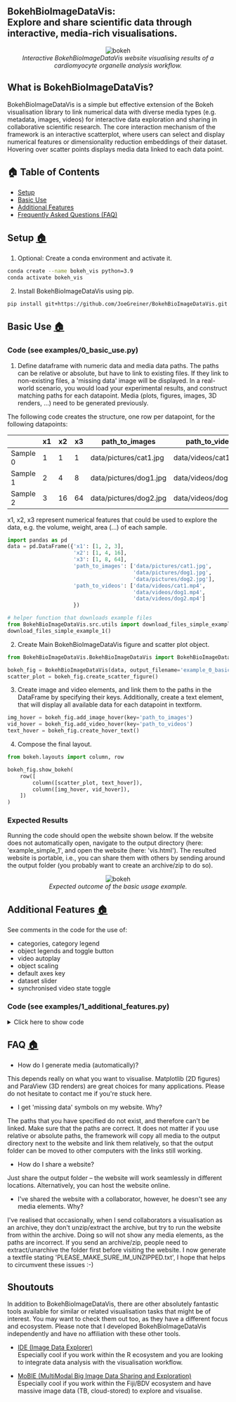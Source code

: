 ## BokehBioImageDataVis: <br>Explore and share scientific data through interactive, media-rich visualisations.
<p align="center">
  <img src="https://github.com/JoeGreiner/BokehBioImageDataVis/assets/24453528/57d99753-c8d7-4ce4-bd87-c4ddcb01ceb3" alt="bokeh">
  <br>
  <em>Interactive BokehBioImageDataVis website visualising results of a cardiomyocyte organelle analysis workflow.</em>
</p>

## What is BokehBioImageDataVis?
BokehBioImageDataVis is a simple but effective extension of the Bokeh visualisation library to link numerical data with diverse media types (e.g. metadata, images, videos) for interactive data exploration and sharing in collaborative scientific research. The core interaction mechanism of the framework is an interactive scatterplot, where users can select and display numerical features or dimensionality reduction embeddings of their dataset. Hovering over scatter points displays media data linked to each data point.

## 🏠 Table of Contents

* [Setup](#setup-)
* [Basic Use](#basic-use-)
* [Additional Features](#additional-features-)
* [Frequently Asked Questions (FAQ)](#faq-)

## Setup [🏠](#-table-of-contents)

1. Optional: Create a conda environment and activate it. 
```bash
conda create --name bokeh_vis python=3.9
conda activate bokeh_vis
```
2. Install BokehBioImageDataVis using pip.
```bash
pip install git+https://github.com/JoeGreiner/BokehBioImageDataVis.git
```

## Basic Use [🏠](#-table-of-contents)
### Code (see examples/0_basic_use.py)
1. Define dataframe with numeric data and media data paths. The paths can be relative or absolute, but have to link to existing files. If they link to non-existing files, a 'missing data' image will be displayed. In a real-world scenario, you would load your experimental results, and construct matching paths for each datapoint. Media (plots, figures, images, 3D renders, ...) need to be generated previously.

The following code creates the structure, one row per datapoint, for the following datapoints:

|   | x1  | x2 | x3 | path_to_images         | path_to_videos        |
|---|----|----|----|------------------------|-----------------------|
| Sample 0 |  1 |  1 |  1 | data/pictures/cat1.jpg | data/videos/cat1.mp4  |
| Sample 1 |  2 |  4 |  8 | data/pictures/dog1.jpg | data/videos/dog1.mp4  |
| Sample 2 |  3 | 16 | 64 | data/pictures/dog2.jpg | data/videos/dog2.mp4  |

x1, x2, x3 represent numerical features that could be used to explore the data, e.g. the volume, weight, area (...) of each sample.
 
```python
import pandas as pd
data = pd.DataFrame({'x1': [1, 2, 3],
                     'x2': [1, 4, 16],
                     'x3': [1, 8, 64],
                     'path_to_images': ['data/pictures/cat1.jpg',
                                        'data/pictures/dog1.jpg',
                                        'data/pictures/dog2.jpg'],
                     'path_to_videos': ['data/videos/cat1.mp4',
                                        'data/videos/dog1.mp4',
                                        'data/videos/dog2.mp4']
                     })

# helper function that downloads example files
from BokehBioImageDataVis.src.utils import download_files_simple_example_1
download_files_simple_example_1()
```

2. Create Main BokehBioImageDataVis figure and scatter plot object.
```python
from BokehBioImageDataVis.BokehBioImageDataVis import BokehBioImageDataVis

bokeh_fig = BokehBioImageDataVis(data, output_filename='example_0_basic_use/vis.html')
scatter_plot = bokeh_fig.create_scatter_figure()
```

3. Create image and video elements, and link them to the paths in the DataFrame by specifying their keys. Additionally, create a text element, that will display all available data for each datapoint in textform.
```python
img_hover = bokeh_fig.add_image_hover(key='path_to_images')
vid_hover = bokeh_fig.add_video_hover(key='path_to_videos')
text_hover = bokeh_fig.create_hover_text()
```

4. Compose the final layout.
```python
from bokeh.layouts import column, row

bokeh_fig.show_bokeh(
    row([
        column([scatter_plot, text_hover]),
        column([img_hover, vid_hover]),
    ])
)
```
### Expected Results
Running the code should open the website shown below. If the website does not automatically open, navigate to the output directory (here: 'example_simple_1', and open the website (here: 'vis.html'). The resulted website is portable, i.e., you can share them with others by sending around the output folder (you probably want to create an archive/zip to do so).

<p align="center">
  <img src="https://github.com/JoeGreiner/BokehBioImageDataVis/assets/24453528/93612315-b19b-4ac2-b58c-74172231bc05" alt="bokeh">
  <br>
  <em>Expected outcome of the basic usage example.</em>
</p>

## Additional Features [🏠](#-table-of-contents)
See comments in the code for the use of: 
* categories, category legend
* object legends and toggle button
* video autoplay
* object scaling
* default axes key
* dataset slider
* synchronised video state toggle
### Code (see examples/1_additional_features.py)
<details>
  <summary>Click here to show code</summary>
  
  ```python
  import pandas as pd
  
  # Step 0
  # Define dataframe with numeric data (x1, x2, x3) and media data paths. The paths can be relative or absolute,
  # but have to link to existing files. If they link to non-existing files, a 'missing data' image will be displayed.
  # In a real-world scenario, you would load your experimental results, and construct matching paths for each
  # datapoint. Media (plots, figures, images, 3D renders, ...) need to be generated previously.
  data = pd.DataFrame({'x1': [1, 2, 3],
                       'x2': [1, 4, 16],
                       'x3': [1, 8, 64],
                       'animal': ['cat', 'dog', 'dog'], # new column for category key feature (see later)
                       'path_to_images': ['data/pictures/cat1.jpg',
                                          'data/pictures/dog1.jpg',
                                          'data/pictures/dog2.jpg'],
                       'path_to_videos': ['data/videos/cat1.mp4',
                                          'data/videos/dog1.mp4',
                                          'data/videos/dog2.mp4']
                       })
  
  # helper function that downloads example files
  from BokehBioImageDataVis.src.utils import download_files_simple_example_1
  
  download_files_simple_example_1()
  
  # Step 1
  # Create Main BokehBioImageDataVis figure and scatter plot object.
  from BokehBioImageDataVis.BokehBioImageDataVis import BokehBioImageDataVis
  
  # FEATURE: Category Key
  # add a category key to the BokehBioImageDataVis object, to color the scatter plot by the categories in the DataFrame
  # position of the legend can be set with the legend_position argument
  # FEATURE: Default Axis Keys
  # set default axis keys for the scatter plot, can be changed interactively
  bokeh_fig = BokehBioImageDataVis(data, output_filename='example_1_additional_features/vis.html', category_key='animal',
                                   legend_position='top_left', x_axis_key='x3', y_axis_key='x2')
  scatter_plot = bokeh_fig.create_scatter_figure()
  
  # Step 2
  # Create image and video elements, and link them to the paths in the DataFrame by specifying their keys.
  # Additionally, create a text element, that will display all available data for each datapoint in textform.
  
  # FEATURE: Scaling
  # add width and height to scale the images and videos by providing hover with width and height arguments
  # FEATURE: Titles
  # add titles to the images and videos
  # FEATURE: Legend Text
  # add legend text to the images and videos, can be formatted with html tags, needs legend_button to be added to the plot
  # see later in the code
  
  obj_width = 550
  obj_height = 400
  img_hover = bokeh_fig.add_image_hover(key='path_to_images',
                                        width=obj_width, height=obj_height,
                                        title='animal picture',
                                        legend_text='<span style="color:red">animal picture</span>'
                                                    'Cats \n <i>Dogs</i> \n and so on!')
  
  # FEATURE: Video Autoplay
  # control if videos should automatically start playing
  vid_hover = bokeh_fig.add_video_hover(key='path_to_videos',
                                        width=obj_width, height=obj_height,
                                        title='animal video', autoplay=True,
                                        legend_text='<span style="color:green">animal video</span>'
                                                    'Cats \n <i>Dogs</i> \n and so on!')
  
  legend_str_dup = '<p>A <span style="text-decoration: underline; color:cyan">video</span> of a cute animal.</p>'
  
  duplicate_vid_hover = bokeh_fig.add_video_hover(key='path_to_videos',
                                                  width=obj_width, height=obj_height,
                                                  title='animal video', autoplay=True,
                                                  legend_text=legend_str_dup)
  
  # FEATURE: ignore_keys
  # ignore keys in the text_hover, can be a list of keys -- you may want to not show auxiliary data in the text_hover
  text_hover = bokeh_fig.create_hover_text(ignore_keys=['color_mapping', 'x2'])
  
  # FEATURE: Slider
  # add a slider to the plot, when clicked on, can be controlled with arrow keys to quickly navigate through the data
  id_slider = bokeh_fig.add_slider()
  
  # FEATURE: Legend Button
  # Show or hide the legend, legends have to be defined in the image and video hovers
  legend_button = bokeh_fig.add_legend()  # has to be called after adding all other image and video elements!
  
  # FEATURE: Video Toggle Button
  # Toggle the video playback on and off for all videos shown simultaneously
  video_toggle_button = bokeh_fig.add_toggle_video_button()
  
  # Step 3
  # Compose the layout
  from bokeh.layouts import column, row
  
  bokeh_fig.show_bokeh(
      row([
          column([row([legend_button, video_toggle_button]), id_slider, scatter_plot, text_hover]),
          column([img_hover, vid_hover]),
          duplicate_vid_hover
      ])
  )
  ```
</details>

## FAQ [🏠](#-table-of-contents)

* How do I generate media (automatically)?

This depends really on what you want to visualise. Matplotlib (2D figures) and ParaView (3D renders) are great choices for many applications. Please do not hesitate to contact me if you're stuck here.

* I get 'missing data' symbols on my website. Why?

The paths that you have specified do not exist, and therefore can't be linked. Make sure that the paths are correct. It does not matter if you use relative or absolute paths, the framework will copy all media to the output directory next to the website and link them relatively, so that the output folder can be moved to other computers with the links still working.

* How do I share a website?

Just share the output folder – the website will work seamlessly in different locations. Alternatively, you can host the website online.

* I've shared the website with a collaborator, however, he doesn't see any media elements. Why?

I've realised that occasionally, when I send collaborators a visualisation as an archive, they don't unzip/extract the archive, but try to run the website from within the archive. Doing so will not show any media elements, as the paths are incorrect. If you send an archive/zip, people need to extract/unarchive the folder first before visiting the website. I now generate a textfile stating 'PLEASE_MAKE_SURE_IM_UNZIPPED.txt', I hope that helps to circumvent these issues :-)

## Shoutouts

In addition to BokehBioImageDataVis, there are other absolutely fantastic tools available for similar or related visualisation tasks that might be of interest. You may want to check them out too, as they have a different focus and ecosystem. Please note that I developed BokehBioImageDataVis independently and have no affiliation with these other tools.

* [IDE (Image Data Explorer)](https://journals.plos.org/plosone/article?id=10.1371/journal.pone.0273698) <br>Especially cool if you work within the R ecosystem and you are looking to integrate data analysis with the visualisation workflow.

* [MoBIE (MultiModal Big Image Data Sharing and Exploration)](https://www.nature.com/articles/s41592-023-01776-4)<br>Especially cool if you work within the Fiji/BDV ecosystem and have massive image data (TB, cloud-stored) to explore and visualise.
